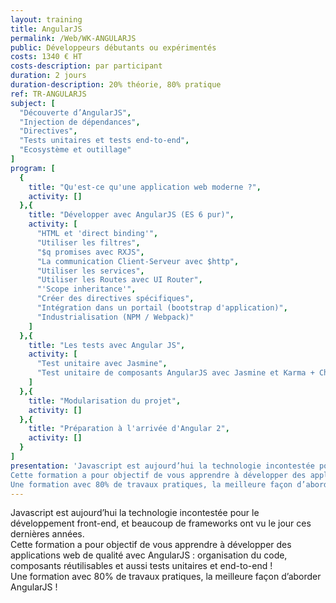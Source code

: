 ```yaml
---
layout: training
title: AngularJS
permalink: /Web/WK-ANGULARJS
public: Développeurs débutants ou expérimentés
costs: 1340 € HT
costs-description: par participant
duration: 2 jours
duration-description: 20% théorie, 80% pratique
ref: TR-ANGULARJS
subject: [
  "Découverte d’AngularJS",
  "Injection de dépendances",
  "Directives",
  "Tests unitaires et tests end-to-end",
  "Ecosystème et outillage"
]
program: [
  {
    title: "Qu'est-ce qu'une application web moderne ?",
    activity: []
  },{
    title: "Développer avec AngularJS (ES 6 pur)",
    activity: [
      "HTML et 'direct binding'",
      "Utiliser les filtres",
      "$q promises avec RXJS",
      "La communication Client-Serveur avec $http",
      "Utiliser les services",
      "Utiliser les Routes avec UI Router",
      "'Scope inheritance'",
      "Créer des directives spécifiques",
      "Intégration dans un portail (bootstrap d'application)",
      "Industrialisation (NPM / Webpack)"
    ]
  },{
    title: "Les tests avec Angular JS",
    activity: [
      "Test unitaire avec Jasmine",
      "Test unitaire de composants AngularJS avec Jasmine et Karma + Chai"
    ]
  },{
    title: "Modularisation du projet",
    activity: []
  },{
    title: "Préparation à l'arrivée d'Angular 2",
    activity: []
  }
]
presentation: 'Javascript est aujourd’hui la technologie incontestée pour le développement front-end, et beaucoup de frameworks ont vu le jour ces dernières années.
Cette formation a pour objectif de vous apprendre à développer des applications web de qualité avec AngularJS : organisation du code, composants réutilisables et aussi tests unitaires et end-to-end !
Une formation avec 80% de travaux pratiques, la meilleure façon d’aborder AngularJS !'
---
```


Javascript est aujourd’hui la technologie incontestée pour le développement front-end, et beaucoup de frameworks ont vu le jour ces dernières années.  
Cette formation a pour objectif de vous apprendre à développer des applications web de qualité avec AngularJS : organisation du code, composants réutilisables et aussi tests unitaires et end-to-end !  
Une formation avec 80% de travaux pratiques, la meilleure façon d’aborder AngularJS !  
